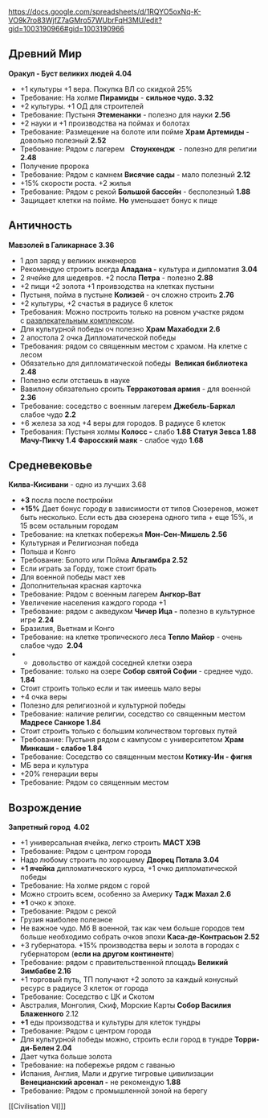 https://docs.google.com/spreadsheets/d/1RQYO5oxNq-K-VO9k7ro83WjfZ7aGMro57WUbrFqH3MU/edit?gid=1003190966#gid=1003190966

## Древний Мир

**Оракул - Буст великих людей 4.04**
- +1 культуры +1 вера. Покупка ВЛ со скидкой 25%
- Требование: На холме
**Пирамиды** - **сильное чудо. 3.32**
- +2 культуры. +1 ОД для строителей
- Требование: Пустыня
**Этеменанки** - полезно для науки **2.56**
- +2 науки и +1 производства на поймах и болотах
- Требование: Размещение на болоте или пойме
**Храм Артемиды** - довольно полезный **2.52**
- Требование: Рядом с лагерем  
**Стоунхендж**  - полезно для религии **2.48**
- Получение пророка
- Требование: Рядом с камнем
**Висячие сады** - мало полезный **2.12**
- +15% скорости роста. +2 жилья
- Требование: Рядом с рекой
**Большой бассейн** - бесполезный **1.88**
- Защищает клетки на пойме. **Но** уменьшает бонус к пище
  
## Античность

**Мавзолей в Галикарнасе 3.36**
- 1 доп заряд у великих инженеров
- Рекомендую строить всегда
**Ападана -** культура и дипломатия **3.04**
- 2 ячейке для шедевров. +2 посла
**Петра** - полезно **2.88**
- +2 пищи +2 золота +1 проивзодства на клетках пустыни
- Пустыня, пойма в пустыне
**Колизей** - оч сложно строить **2.76**
- +2 культуры, +2 счастья в радиусе 6 клеток
- Требования: Можно построить только на ровном участке рядом с [развлекательным комплексом](https://civilopedia.fandom.com/ru/wiki/%D0%A0%D0%B0%D0%B7%D0%B2%D0%BB%D0%B5%D0%BA%D0%B0%D1%82%D0%B5%D0%BB%D1%8C%D0%BD%D1%8B%D0%B9_%D0%BA%D0%BE%D0%BC%D0%BF%D0%BB%D0%B5%D0%BA%D1%81_(Civ6)).
- Для культурной победы оч полезно
**Храм Махабодхи 2.6**
- 2 апостола 2 очка Дипломатической победы
- Требования: рядом со священным местом с храмом. На клетке с лесом
- Обязательно для дипломатической победы 
**Великая библиотека** **2.48**
- Полезно если отстаешь в науке
- Вавилону обязательно сроить
**Терракотовая армия** - для военной **2.36**
- Требование: соседство с военным лагерем
**Джебель-Баркал** слабое чудо **2.2**
- +6 железа за ход +4 веры для городов. В радиусе 6 клеток
- Требования: Пустыня холмы
**Колосс -** слабо **1.88**
**Статуя Зевса 1.88**
**Мачу-Пикчу 1.4**
**Фаросский маяк** - слабое чудо **1.68**

## Средневековье

**Килва-Кисивани** - одно из лучших 3.68
- **+3** посла после постройки
- **+15%** Дает бонус городу в зависимости от типов Сюзеренов, может быть несколько. Если есть два сюзерена одного типа + еще 15%, и 15 всем остальным городам 
- Требование: на клетках побережья
**Мон-Сен-Мишель 2.56**
- Культурная и Религиозная победа
- Польша и Конго
- Требование: Болото или Пойма
**Альгамбра 2.52**
- Если играть за Горду, тоже стоит брать
- Для военной победы маст хев
- Дополнительная красная карточка
- Требование: Рядом с военным лагерем
**Ангкор-Ват**
- Увеличение населения каждого города +1
- Требование: рядом с акведуком
**Чичер Ица -** полезно в культурное игре **2.24**
- Бразилия, Вьетнам и Конго
- Требование: на клетке тропического леса
**Тепло Майор** - очень слабое чудо  **2.04**
- + довольство от каждой соседней клетки озера
- Требование: только на озере
**Собор святой Софии** - среднее чудо.  **1.84**
- Стоит строить только если и так имеешь мало веры
- +4 очка веры
- Полезно для религиозной и культурной победы
- Требование: наличие религии, соседство со священным местом
**Мадресе Санкоре 1.84**
- Стоит строить только с большим количеством торговых путей 
- Требование: Пустыня рядом с кампусом с университетом
**Храм Минкаши - слабое 1.84**
- Требование: Соседство со священным местом
**Котику-Ин - фигня**
- МБ вера и культура
- +20% генерации веры
- Требование: Рядом со священным местом

## Возрождение

**Запретный город  4.02**
- +1 универсальная ячейка, легко строить **МАСТ ХЭВ**
- Требование: Рядом с центром города
- Надо любому строить по хорошему
**Дворец Потала 3.04**
- **+1 ячейка** дипломатического курса, +1 очко дипломатической победы 
- Требование: На холме рядом с горой
- Можно строить всем, особенно за Америку
**Тадж Махал 2.6**
- **+1** очко к эпохе. 
- Требование: Рядом с рекой
- Грузия наиболее полезное
- Не важное чудо. Мб В военной, так как чем больше городов тем больше необходимо собрать очков эпохи
**Каса-де-Контрасьон 2.52**
- +3 губернатора. +15% производства веры и золота в городах с губернатором (**если на другом континенте**)
- Требование: рядом с правительственной площадь
**Великий Зимбабве 2.16**
- +1 торговый путь, ТП получают +2 золото за каждый конусный ресурс в радиусе 3 клеток от города
- Требование: Соседство с ЦК и Скотом
- Австралия, Монголия, Скиф, Морские Карты
**Собор Василия Блаженного** 2.12
- **+1** еды производства и культуры для клеток тундры
- Требование: Рядом с центром города
- Для культурной победы можно, строить если город в тундре
**Торри-ди-Белен 2.04**
- Дает чутка больше золота
- Требование: на побережье рядом с гаванью
- Испания, Англия, Мали и другие тигровые цивилизации
**Венецианский арсенал -** не рекомендую **1.88**
- Требование: Рядом с промышленной зоной на берегу

[[Civilisation VI]]]